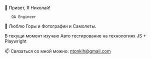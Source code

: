    👋 Привет, Я Николай!
       
       QA Engineer
       
   👀 Люблю Горы и Фотографии и Самолеты.
   
   В текущи момент изучаю Авто тестирование на технологиях JS + Playwright

   📫 Связаться со мной можно: ntonkih@gmail.com


<!---
ntonkih/ntonkih is a ✨ special ✨ repository because its `README.md` (this file) appears on your GitHub profile.
You can click the Preview link to take a look at your changes.
--->
